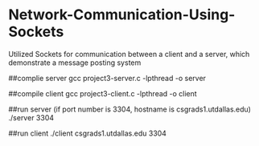 # Network-Communication-Using-Sockets
Utilized Sockets for communication between a client and a server, which demonstrate a message posting system

##complie server
gcc project3-server.c -lpthread -o server

##compile client
gcc project3-client.c -lpthread -o client

##run server (if port number is 3304, hostname is csgrads1.utdallas.edu)
./server 3304

##run client
./client csgrads1.utdallas.edu 3304
